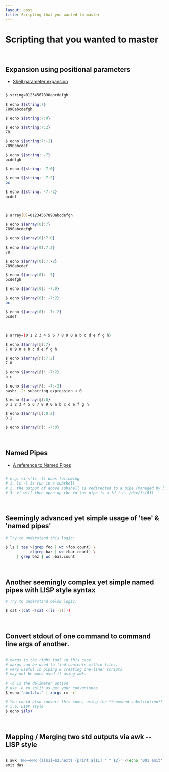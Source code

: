 ```yaml
---
layout: post
title: Scripting that you wanted to master
---
```


# Scripting that you wanted to master

<br />

## Expansion using positional parameters

- [Shell parameter expansion](https://www.gnu.org/software/bash/manual/html_node/Shell-Parameter-Expansion.html)

```bash

$ string=01234567890abcdefgh

$ echo ${string:7}
7890abcdefgh

$ echo ${string:7:0}

$ echo ${string:7:2}
78

$ echo ${string:7:-2}
7890abcdef

$ echo ${string: -7}
bcdefgh

$ echo ${string: -7:0}

$ echo ${string: -7:2}
bc

$ echo ${string: -7:-2}
bcdef
```

<br />

```bash
$ array[0]=01234567890abcdefgh

$ echo ${array[0]:7}
7890abcdefgh

$ echo ${array[0]:7:0}

$ echo ${array[0]:7:2}
78

$ echo ${array[0]:7:-2}
7890abcdef

$ echo ${array[0]: -7}
bcdefgh

$ echo ${array[0]: -7:0}

$ echo ${array[0]: -7:2}
bc

$ echo ${array[0]: -7:-2}
bcdef
```

<br />

```bash
$ array=(0 1 2 3 4 5 6 7 8 9 0 a b c d e f g h)

$ echo ${array[@]:7}
7 8 9 0 a b c d e f g h

$ echo ${array[@]:7:2}
7 8

$ echo ${array[@]: -7:2}
b c

$ echo ${array[@]: -7:-2}
bash: -2: substring expression < 0

$ echo ${array[@]:0}
0 1 2 3 4 5 6 7 8 9 0 a b c d e f g h

$ echo ${array[@]:0:2}
0 1

$ echo ${array[@]: -7:0}
```

<br />

## Named Pipes

- [A reference to Named Pipes](http://www.linuxjournal.com/article/2156?page=0,1)

```bash

# e.g. vi <(ls -l) does following
# 1. ls -l is run in a subshell
# 2. the output of above subshell is redirected to a pipe (managed by bash)
# 3. vi will then open up the fd (as pipe is a fd i.e. /dev/fs/63)
```

<br />

## Seemingly advanced yet simple usage of 'tee' & 'named pipes'

```bash
# Try to understand this logic:

$ ls | tee >(grep foo | wc >foo.count) \
           >(grep bar | wc >bar.count) \
     | grep baz | wc >baz.count
```

<br />

## Another seemingly complex yet simple named pipes with LISP style syntax

```bash
# Try to understand below logic:

$ cat <(cat <(cat <(ls -l))))
```

<br />

## Convert stdout of one command to command line args of another.

```bash

# xargs is the right tool in this case.
# xargs can be used to find contents within files.
# very useful in piping & creating one-liner scripts
# may not be much used if using awk.

# -d is the delimeter option
# use -n to split as per your convenience
$ echo "abc1.txt" | xargs rm -rf

# You could also convert this some, using the **command substitution** syntax $()
# i.e. LISP style
$ echo $(ls)
```

<br />

## Mapping / Merging two std outputs via awk -- LISP style

```bash

$ awk 'NR==FNR {a[$1]=$2;next} {print a[$1] " " $2}' <(echo '001 amit') <(echo '001 das')
amit das
```
